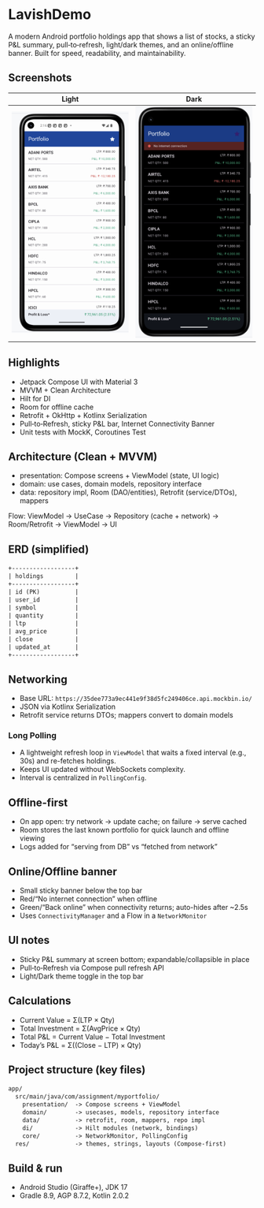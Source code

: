 # LavishDemo

A modern Android portfolio holdings app that shows a list of stocks, a sticky P&L summary, pull‑to‑refresh, light/dark themes, and an online/offline banner. Built for speed, readability, and maintainability.

## Screenshots

| Light | Dark |
|---|---|
| <img src="docs/screenshots/light.png" width="300"/> | <img src="docs/screenshots/dark.png" width="300"/> |


## Highlights
- Jetpack Compose UI with Material 3
- MVVM + Clean Architecture
- Hilt for DI
- Room for offline cache
- Retrofit + OkHttp + Kotlinx Serialization
- Pull‑to‑Refresh, sticky P&L bar, Internet Connectivity Banner
- Unit tests with MockK, Coroutines Test

## Architecture (Clean + MVVM)
- presentation: Compose screens + ViewModel (state, UI logic)
- domain: use cases, domain models, repository interface
- data: repository impl, Room (DAO/entities), Retrofit (service/DTOs), mappers

Flow:
ViewModel → UseCase → Repository (cache + network) → Room/Retrofit → ViewModel → UI

## ERD (simplified)
```
+------------------+
| holdings         |
+------------------+
| id (PK)          |
| user_id          |
| symbol           |
| quantity         |
| ltp              |
| avg_price        |
| close            |
| updated_at       |
+------------------+
```

## Networking
- Base URL: `https://35dee773a9ec441e9f38d5fc249406ce.api.mockbin.io/`
- JSON via Kotlinx Serialization
- Retrofit service returns DTOs; mappers convert to domain models

### Long Polling
- A lightweight refresh loop in `ViewModel` that waits a fixed interval (e.g., 30s) and re-fetches holdings.
- Keeps UI updated without WebSockets complexity.
- Interval is centralized in `PollingConfig`.

## Offline-first
- On app open: try network → update cache; on failure → serve cached
- Room stores the last known portfolio for quick launch and offline viewing
- Logs added for “serving from DB” vs “fetched from network”

## Online/Offline banner
- Small sticky banner below the top bar
- Red/“No internet connection” when offline
- Green/“Back online” when connectivity returns; auto-hides after ~2.5s
- Uses `ConnectivityManager` and a Flow in a `NetworkMonitor`

## UI notes
- Sticky P&L summary at screen bottom; expandable/collapsible in place
- Pull‑to‑Refresh via Compose pull refresh API
- Light/Dark theme toggle in the top bar

## Calculations
- Current Value = Σ(LTP × Qty)
- Total Investment = Σ(AvgPrice × Qty)
- Total P&L = Current Value − Total Investment
- Today’s P&L = Σ((Close − LTP) × Qty)

## Project structure (key files)
```
app/
  src/main/java/com/assignment/myportfolio/
    presentation/  -> Compose screens + ViewModel
    domain/        -> usecases, models, repository interface
    data/          -> retrofit, room, mappers, repo impl
    di/            -> Hilt modules (network, bindings)
    core/          -> NetworkMonitor, PollingConfig
  res/             -> themes, strings, layouts (Compose-first)
```

## Build & run
- Android Studio (Giraffe+), JDK 17
- Gradle 8.9, AGP 8.7.2, Kotlin 2.0.2
```
